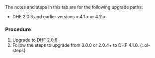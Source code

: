 <div id="DHFpre204to410" class="tabcontent" markdown="1">

The notes and steps in this tab are for the following upgrade paths:
- DHF 2.0.3 and earlier versions » 4.1.x or 4.2.x


### Procedure

1. Upgrade to [DHF 2.0.6](https://github.com/marklogic/marklogic-data-hub/releases/tag/v.2.0.6).
1. Follow the steps to upgrade from 3.0.0 or 2.0.4+ to DHF 4.1.0.
{:.ol-steps}
</div>
